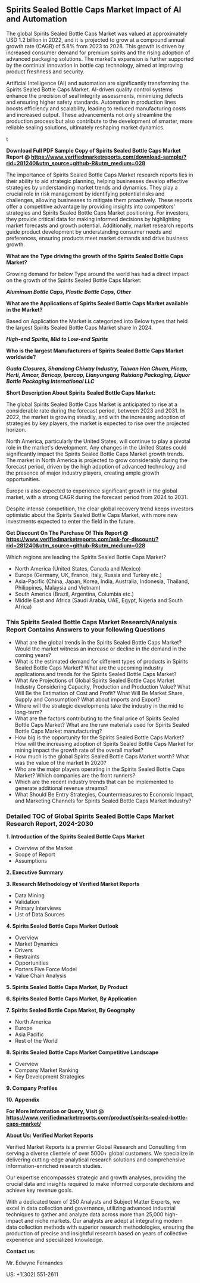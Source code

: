 <h2>Spirits Sealed Bottle Caps Market Impact of AI and Automation</h2><p>The global Spirits Sealed Bottle Caps Market was valued at approximately USD 1.2 billion in 2022, and it is projected to grow at a compound annual growth rate (CAGR) of 5.8% from 2023 to 2028. This growth is driven by increased consumer demand for premium spirits and the rising adoption of advanced packaging solutions. The market's expansion is further supported by the continual innovation in bottle cap technology, aimed at improving product freshness and security.</p><p>Artificial Intelligence (AI) and automation are significantly transforming the Spirits Sealed Bottle Caps Market. AI-driven quality control systems enhance the precision of seal integrity assessments, minimizing defects and ensuring higher safety standards. Automation in production lines boosts efficiency and scalability, leading to reduced manufacturing costs and increased output. These advancements not only streamline the production process but also contribute to the development of smarter, more reliable sealing solutions, ultimately reshaping market dynamics.</p>t</p><p id="" class=""><strong>Download Full PDF Sample Copy of Spirits Sealed Bottle Caps Market Report @ <a href="https://www.verifiedmarketreports.com/download-sample/?rid=281240&utm_source=github-R&utm_medium=028" target="_blank">https://www.verifiedmarketreports.com/download-sample/?rid=281240&utm_source=github-R&utm_medium=028</a></strong></p><p>The importance of&nbsp;Spirits Sealed Bottle Caps Market research reports lies in their ability to aid strategic planning, helping businesses develop effective strategies by understanding market trends and dynamics. They play a crucial role in risk management by identifying potential risks and challenges, allowing businesses to mitigate them proactively. These reports offer a competitive advantage by providing insights into competitors' strategies and Spirits Sealed Bottle Caps Market positioning. For investors, they provide critical data for making informed decisions by highlighting market forecasts and growth potential. Additionally, market research reports guide product development by understanding consumer needs and preferences, ensuring products meet market demands and drive business growth.</p><p><strong>What are the&nbsp;Type driving the growth of the Spirits Sealed Bottle Caps Market?</strong></p><p id="" class="">Growing demand for below Type around the world has had a direct impact on the growth of the Spirits Sealed Bottle Caps Market:</p><em><strong>Aluminum Bottle Caps, Plastic Bottle Caps, Other</strong></em></p><strong>What are the&nbsp;Applications&nbsp;of Spirits Sealed Bottle Caps Market available in the Market?</strong></p><p id="" class="">Based on Application the Market is categorized into Below types that held the largest Spirits Sealed Bottle Caps Market share In 2024.</p><em><strong>High-end Spirits, Mid to Low-end Spirits</strong></em></p><strong>Who is the largest Manufacturers of Spirits Sealed Bottle Caps Market worldwide?</strong></p><p><em><strong>Guala Closures, Shandong Chiway Industry, Taiwan Hon Chuan, Hicap, Herti, Amcor, Bericap, Ipercap, Lianyungang Ruixiang Packaging, Liquor Bottle Packaging International LLC</strong></em></p><p id="" class=""><strong>Short Description About Spirits Sealed Bottle Caps Market:</strong></p><p>The global Spirits Sealed Bottle Caps Market is anticipated to rise at a considerable rate during the forecast period, between 2023 and 2031. In 2022, the market is growing steadily, and with the increasing adoption of strategies by key players, the market is expected to rise over the projected horizon.</p><p>North America, particularly the United States, will continue to play a pivotal role in the market's development. Any changes in the United States could significantly impact the Spirits Sealed Bottle Caps Market growth trends. The market in North America is projected to grow considerably during the forecast period, driven by the high adoption of advanced technology and the presence of major industry players, creating ample growth opportunities.</p><p>Europe is also expected to experience significant growth in the global market, with a strong CAGR during the forecast period from 2024 to 2031.</p><p>Despite intense competition, the clear global recovery trend keeps investors optimistic about the Spirits Sealed Bottle Caps Market, with more new investments expected to enter the field in the future.</p><p id="" class=""><strong>Get Discount On The Purchase Of This Report @ <a href="https://www.verifiedmarketreports.com/ask-for-discount/?rid=281240&utm_source=github-R&utm_medium=028" target="_blank">https://www.verifiedmarketreports.com/ask-for-discount/?rid=281240&utm_source=github-R&utm_medium=028</a></strong></p>Which regions are leading the Spirits Sealed Bottle Caps Market?</p><ul><li>North America (United States, Canada and Mexico)</li><li>Europe (Germany, UK, France, Italy, Russia and Turkey etc.)</li><li>Asia-Pacific (China, Japan, Korea, India, Australia, Indonesia, Thailand, Philippines, Malaysia and Vietnam)</li><li>South America (Brazil, Argentina, Columbia etc.)</li><li>Middle East and Africa (Saudi Arabia, UAE, Egypt, Nigeria and South Africa)</li></ul><h3 id="" class="">This Spirits Sealed Bottle Caps Market Research/Analysis Report Contains Answers to your following Questions</h3><ul><li>What are the global trends in the Spirits Sealed Bottle Caps Market? Would the market witness an increase or decline in the demand in the coming years?</li><li>What is the estimated demand for different types of products in Spirits Sealed Bottle Caps Market? What are the upcoming industry applications and trends for the Spirits Sealed Bottle Caps Market?</li><li>What Are Projections of Global Spirits Sealed Bottle Caps Market Industry Considering Capacity, Production and Production Value? What Will Be the Estimation of Cost and Profit? What Will Be Market Share, Supply and Consumption? What about imports and Export?</li><li>Where will the strategic developments take the industry in the mid to long-term?</li><li>What are the factors contributing to the final price of Spirits Sealed Bottle Caps Market? What are the raw materials used for Spirits Sealed Bottle Caps Market manufacturing?</li><li>How big is the opportunity for the Spirits Sealed Bottle Caps Market? How will the increasing adoption of Spirits Sealed Bottle Caps Market for mining impact the growth rate of the overall market?</li><li>How much is the global Spirits Sealed Bottle Caps Market worth? What was the value of the market In 2020?</li><li>Who are the major players operating in the Spirits Sealed Bottle Caps Market? Which companies are the front runners?</li><li>Which are the recent industry trends that can be implemented to generate additional revenue streams?</li><li>What Should Be Entry Strategies, Countermeasures to Economic Impact, and Marketing Channels for Spirits Sealed Bottle Caps Market Industry?</li></ul><h3 id="" class="">Detailed TOC of Global Spirits Sealed Bottle Caps Market Research Report, 2024-2030</h3><p id="" class=""><strong>1. Introduction of the Spirits Sealed Bottle Caps Market</strong></p><ul><li>Overview of the Market</li><li>Scope of Report</li><li>Assumptions</li></ul><p id="" class=""><strong>2. Executive Summary</strong></p><p id="" class=""><strong>3. Research Methodology of Verified Market Reports</strong></p><ul><li>Data Mining</li><li>Validation</li><li>Primary Interviews</li><li>List of Data Sources</li></ul><p id="" class=""><strong>4. Spirits Sealed Bottle Caps Market Outlook</strong></p><ul><li>Overview</li><li>Market Dynamics</li><li>Drivers</li><li>Restraints</li><li>Opportunities</li><li>Porters Five Force Model</li><li>Value Chain Analysis</li></ul><p id="" class=""><strong>5. Spirits Sealed Bottle Caps Market, By Product</strong></p><p id="" class=""><strong>6. Spirits Sealed Bottle Caps Market, By Application</strong></p><p id="" class=""><strong>7. Spirits Sealed Bottle Caps Market, By Geography</strong></p><ul><li>North America</li><li>Europe</li><li>Asia Pacific</li><li>Rest of the World</li></ul><p id="" class=""><strong>8. Spirits Sealed Bottle Caps Market Competitive Landscape</strong></p><ul><li>Overview</li><li>Company Market Ranking</li><li>Key Development Strategies</li></ul><p id="" class=""><strong>9. Company Profiles</strong></p><p id="" class=""><strong>10. Appendix</strong></p><p id="" class=""><strong>For More Information or Query, Visit @ <a href="https://www.verifiedmarketreports.com/product/spirits-sealed-bottle-caps-market/" target="_blank">https://www.verifiedmarketreports.com/product/spirits-sealed-bottle-caps-market/</a></strong></p><p id="" class=""><strong>About Us: Verified Market Reports</strong></p><p id="" class="">Verified Market Reports is a premier Global Research and Consulting firm serving a diverse clientele of over 5000+ global customers. We specialize in delivering cutting-edge analytical research solutions and comprehensive information-enriched research studies.</p><p id="" class="">Our expertise encompasses strategic and growth analyses, providing the crucial data and insights required to make informed corporate decisions and achieve key revenue goals.</p><p id="" class="">With a dedicated team of 250 Analysts and Subject Matter Experts, we excel in data collection and governance, utilizing advanced industrial techniques to gather and analyze data across more than 25,000 high-impact and niche markets. Our analysts are adept at integrating modern data collection methods with superior research methodologies, ensuring the production of precise and insightful research based on years of collective experience and specialized knowledge.</p><p id="" class=""><strong>Contact us:</strong></p><p id="" class="">Mr. Edwyne Fernandes</p><p id="" class="">US: +1(302) 551-2611</p>